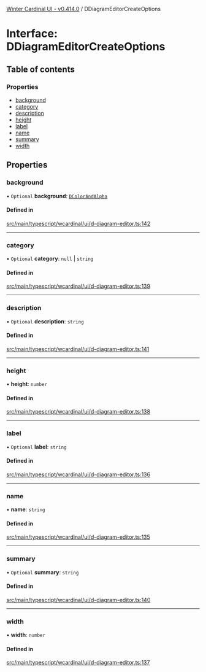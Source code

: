 [Winter Cardinal UI - v0.414.0](../index.md) / DDiagramEditorCreateOptions

# Interface: DDiagramEditorCreateOptions

## Table of contents

### Properties

- [background](DDiagramEditorCreateOptions.md#background)
- [category](DDiagramEditorCreateOptions.md#category)
- [description](DDiagramEditorCreateOptions.md#description)
- [height](DDiagramEditorCreateOptions.md#height)
- [label](DDiagramEditorCreateOptions.md#label)
- [name](DDiagramEditorCreateOptions.md#name)
- [summary](DDiagramEditorCreateOptions.md#summary)
- [width](DDiagramEditorCreateOptions.md#width)

## Properties

### background

• `Optional` **background**: [`DColorAndAlpha`](DColorAndAlpha.md)

#### Defined in

[src/main/typescript/wcardinal/ui/d-diagram-editor.ts:142](https://github.com/winter-cardinal/winter-cardinal-ui/blob/v0.414.0/src/main/typescript/wcardinal/ui/d-diagram-editor.ts#L142)

___

### category

• `Optional` **category**: ``null`` \| `string`

#### Defined in

[src/main/typescript/wcardinal/ui/d-diagram-editor.ts:139](https://github.com/winter-cardinal/winter-cardinal-ui/blob/v0.414.0/src/main/typescript/wcardinal/ui/d-diagram-editor.ts#L139)

___

### description

• `Optional` **description**: `string`

#### Defined in

[src/main/typescript/wcardinal/ui/d-diagram-editor.ts:141](https://github.com/winter-cardinal/winter-cardinal-ui/blob/v0.414.0/src/main/typescript/wcardinal/ui/d-diagram-editor.ts#L141)

___

### height

• **height**: `number`

#### Defined in

[src/main/typescript/wcardinal/ui/d-diagram-editor.ts:138](https://github.com/winter-cardinal/winter-cardinal-ui/blob/v0.414.0/src/main/typescript/wcardinal/ui/d-diagram-editor.ts#L138)

___

### label

• `Optional` **label**: `string`

#### Defined in

[src/main/typescript/wcardinal/ui/d-diagram-editor.ts:136](https://github.com/winter-cardinal/winter-cardinal-ui/blob/v0.414.0/src/main/typescript/wcardinal/ui/d-diagram-editor.ts#L136)

___

### name

• **name**: `string`

#### Defined in

[src/main/typescript/wcardinal/ui/d-diagram-editor.ts:135](https://github.com/winter-cardinal/winter-cardinal-ui/blob/v0.414.0/src/main/typescript/wcardinal/ui/d-diagram-editor.ts#L135)

___

### summary

• `Optional` **summary**: `string`

#### Defined in

[src/main/typescript/wcardinal/ui/d-diagram-editor.ts:140](https://github.com/winter-cardinal/winter-cardinal-ui/blob/v0.414.0/src/main/typescript/wcardinal/ui/d-diagram-editor.ts#L140)

___

### width

• **width**: `number`

#### Defined in

[src/main/typescript/wcardinal/ui/d-diagram-editor.ts:137](https://github.com/winter-cardinal/winter-cardinal-ui/blob/v0.414.0/src/main/typescript/wcardinal/ui/d-diagram-editor.ts#L137)
